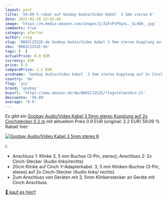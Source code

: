 ```yaml
---
layout: post
title: '59.09 % rabat auf Goobay Audio/Video Kabel  3 5mm stereo K'
date: 2021-02-28 12:43:49
image: 'https://m.media-amazon.com/images/I/31FvPxP5pxL._SL400_.jpg'
comments: true
category: ofertas
author: ring
slug: 'B002C2ZS2E-de Goobay Audio/Video Kabel 3 5mm stereo Kupplung auf 2x...'
sku: 'B002C2ZS2E-de'
tags: [  ]
actualPrice: 0.9 EUR
currency: EUR
price: 0.9
comparePrice: 2.2 EUR
prodname: 'Goobay Audio/Video Kabel  3 5mm stereo Kupplung auf 2x Cinchstecker  0 2 m'
country: 'de'
flag: '🇩🇪'
brand: 'goobay'
buyurl: 'https://www.amazon.de/dp/B002C2ZS2E/?tag=tolees0ca-21'
descuento: '59.09'
average: '0.9'
---
```


Es gibt ein [Goobay Audio/Video Kabel  3 5mm stereo Kupplung auf 2x Cinchstecker  0 2 m](https://www.amazon.de/dp/B002C2ZS2E/?tag=tolees0ca-21) mit aktuellem Preis 0.9 EUR (original: 2.2 EUR) 59.09 % Rabatt hier:

[![Goobay Audio/Video Kabel  3 5mm stereo K](https://m.media-amazon.com/images/I/31FvPxP5pxL._SL400_.jpg)](https://www.amazon.de/dp/B002C2ZS2E/?tag=tolees0ca-21)

ℹ️:

- Anschluss 1: Klinke 3, 5 mm Buchse (3-Pin, stereo); Anschluss 2: 2x Cinch-Stecker (Audio links/rechts)
- 20cm Klinke auf Cinch Y-Adapterkabel. 3, 5 mm Klinken-Buchse (3-Pin, stereo) auf 2x Cinch-Stecker (Audio links/ rechts)
- Zum Anschluss von Geräten mit 3, 5mm Klinkenstecker an Geräte mit Cinch Anschluss

[🛒 kauf es hier!!](https://www.amazon.de/dp/B002C2ZS2E/?tag=tolees0ca-21)
